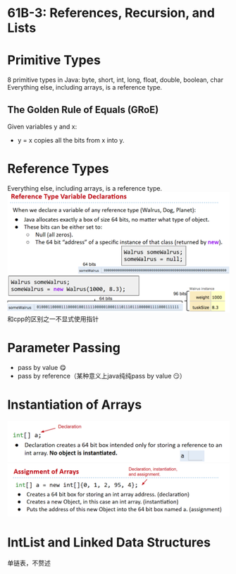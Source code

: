 # 61B-3: References, Recursion, and Lists


# Primitive Types
8 primitive types in Java: byte, short, int, long, float, double, boolean, char
Everything else, including arrays, is a reference type.
## The Golden Rule of Equals (GRoE)
Given variables y and x:
- y = x copies all the bits from x into y.

# Reference Types
Everything else, including arrays, is a reference type.
![alt text](image.png)
和cpp的区别之一不显式使用指针

# Parameter Passing
- pass by value :yum:
- pass by reference（某种意义上java纯纯pass by value :smirk:）

# Instantiation of Arrays
![](image-1.png)
![alt text](image-2.png)

# IntList and Linked Data Structures
单链表，不赘述


